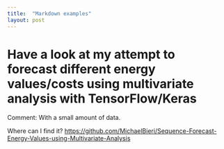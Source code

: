 ```yaml
---
title:  "Markdown examples"
layout: post
---
```


# Have a look at my attempt to forecast different energy values/costs using multivariate analysis with TensorFlow/Keras

Comment: With a small amount of data.

Where can I find it?
https://github.com/MichaelBieri/Sequence-Forecast-Energy-Values-using-Multivariate-Analysis
